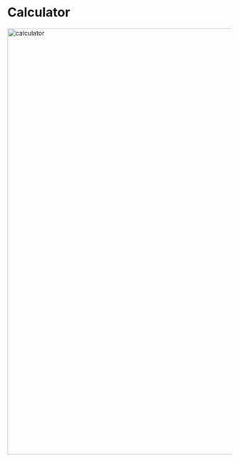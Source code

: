 # Calculator

<img width="958" alt="calculator" src="https://user-images.githubusercontent.com/100904506/162063328-83a17cac-a796-477c-a52a-3bbc1eb19b67.png">
